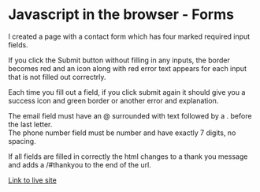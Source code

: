 # Javascript in the browser - Forms

I created a page with a contact form which has four marked required input fields.  

If you click the Submit button without filling in any inputs, the border becomes red and an icon along with red error text appears for each input that is not filled out correctrly.  

Each time you fill out a field, if you click submit again it should give you a success icon and green border or another error and explanation.  

The email field must have an @ surrounded with text followed by a . before the last letter.  
The phone number field must be number and have exactly 7 digits, no spacing.  

If all fields are filled in correctly the html changes to a thank you message and adds a /#thankyou to the end of the url.  


[Link to live site](https://hebaulf.github.io/js-dom-forms/)

